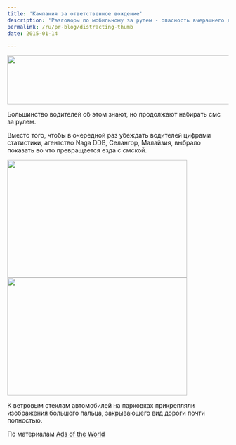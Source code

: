 ```yaml
---
title: 'Кампания за ответственное вождение'
description: 'Разговоры по мобильному за рулем - опасность вчерашнего дня. Сегодня водители за рулем набирают смски. Кажется, что ничего страшного в этом нет, однако набирать смску за рулем - то же самое что закрыть глаза на пять секунд на полном ходу. Это в 23 раза увеличивает вероятность аварии.'
permalink: /ru/pr-blog/distracting-thumb
date: 2015-01-14

---
```


<img src="{{ site.assets }}/upload/thumb.jpg" alt="" class="post__img" width="578" height="111">

Большинство водителей об этом знают, но продолжают набирать смс за рулем.

Вместо того, чтобы в очередной раз убеждать водителей цифрами статистики, агентство Naga DDB, Селангор, Малайзия, выбрало показать во что превращается езда с смской.

<img src="{{ site.assets }}/upload/thumb2.jpg" alt="" class="post__img" width="409" height="268">

<img src="{{ site.assets }}/upload/thumb3.jpg" alt="" class="post__img" width="409" height="269">

К ветровым стеклам автомобилей на парковках прикрепляли изображения большого пальца, закрывающего вид дороги почти полностью.

По материалам <a href="https://adsoftheworld.com/media/dm/digi_distracting_thumb?size=original">Ads of the World</a>

